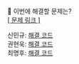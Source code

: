 👻 이번에 해결할 문제는? <br>
[[ 문제 링크 ]](https://school.programmers.co.kr/learn/courses/30/lessons/131128)

신민규: [해결 코드]() <br>
권현욱: [해결 코드]() <br>
최명후: [해결 코드]()
